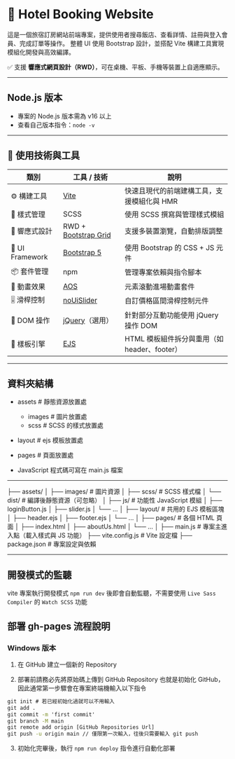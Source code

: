 # 🏨 Hotel Booking Website

這是一個旅宿訂房網站前端專案，提供使用者搜尋飯店、查看詳情、註冊與登入會員、完成訂單等操作。
整體 UI 使用 Bootstrap 設計，並搭配 Vite 構建工具實現模組化開發與高效編譯。

✅ 支援 **響應式網頁設計（RWD）**，可在桌機、平板、手機等裝置上自適應顯示。

---

## Node.js 版本
  - 專案的 Node.js 版本需為 v16 以上
  - 查看自己版本指令：`node -v`

---


## 🧰 使用技術與工具
| 類別 | 工具 / 技術 | 說明 |
|------|--------------|------|
| ⚙️ 構建工具 | [Vite](https://vitejs.dev/) | 快速且現代的前端建構工具，支援模組化與 HMR |
| 💅 樣式管理 | SCSS | 使用 SCSS 撰寫與管理樣式模組 |
| 📱 響應式設計 | RWD + [Bootstrap Grid](https://getbootstrap.com/docs/5.3/layout/grid/) | 支援多裝置瀏覽，自動排版調整 |
| 🎨 UI Framework | [Bootstrap 5](https://getbootstrap.com/) | 使用 Bootstrap 的 CSS + JS 元件 |
| 📦 套件管理 | npm | 管理專案依賴與指令腳本 |
| 🎯 動畫效果 | [AOS](https://michalsnik.github.io/aos/) | 元素滾動進場動畫套件 |
| 🎚️ 滑桿控制 | [noUiSlider](https://refreshless.com/nouislider/) | 自訂價格區間滑桿控制元件 |
| 🧰 DOM 操作 | [jQuery](https://jquery.com/)（選用） | 針對部分互動功能使用 jQuery 操作 DOM |
| 🧩 樣板引擎 | [EJS](https://ejs.co/) | HTML 模板組件拆分與重用（如 header、footer） |

---

## 資料夾結構
  - assets # 靜態資源放置處
    - images # 圖片放置處
    - scss # SCSS 的樣式放置處

  - layout # ejs 模板放置處
  - pages # 頁面放置處

- JavaScript 程式碼可寫在 main.js 檔案

---

├── assets/ │ ├── images/ # 圖片資源 │ ├── scss/ # SCSS 樣式檔 │ └── dist/ # 編譯後靜態資源（可忽略） │ ├── js/ # 功能性 JavaScript 模組 │ ├── loginButton.js │ ├── slider.js │ └── ... │ ├── layout/ # 共用的 EJS 模板區塊 │ ├── header.ejs │ ├── footer.ejs │ └── ... │ ├── pages/ # 各個 HTML 頁面 │ ├── index.html │ ├── aboutUs.html │ └── ... │ ├── main.js # 專案主進入點（載入樣式與 JS 功能） ├── vite.config.js # Vite 設定檔 ├── package.json # 專案設定與依賴

---

## 開發模式的監聽
vite 專案執行開發模式 `npm run dev` 後即會自動監聽，不需要使用 `Live Sass Compiler` 的 `Watch SCSS` 功能


## 部署 gh-pages 流程說明
### Windows 版本
1. 在 GitHub 建立一個新的 Repository

2. 部署前請務必先將原始碼上傳到 GitHub Repository 也就是初始化 GitHub，因此通常第一步驟會在專案終端機輸入以下指令
```cmd
git init # 若已經初始化過就可以不用輸入
git add .
git commit -m 'first commit'
git branch -M main
git remote add origin [GitHub Repositories Url]
git push -u origin main // 僅限第一次輸入，往後只需要輸入 git push
```

3. 初始化完畢後，執行 `npm run deploy` 指令進行自動化部署
